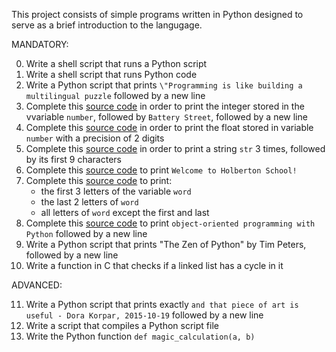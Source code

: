 This project consists of simple programs written in Python designed to serve as a brief introduction to the langugage. 

MANDATORY:

0. Write a shell script that runs a Python script
1. Write a shell script that runs Python code
2. Write a Python script that prints `\"Programming is like building a multilingual puzzle` followed by a new line
3. Complete this [source code](https://intranet.hbtn.io/rltoken/0i-Pnpg2KOknFsKP1aTbMw) in order to print the integer stored in the vvariable `number`, followed by `Battery Street`, followed by a new line
4. Complete this [source code](https://intranet.hbtn.io/rltoken/PIUHr_JgW70Vdl8RMF3dlw) in order to print the float stored in variable `number` with a precision of 2 digits
5. Complete this [source code](https://intranet.hbtn.io/rltoken/SsZaCpUT5-6nybzBeUkHyw) in order to print a string `str` 3 times, followed by its first 9 characters
6. Complete this [source code](https://intranet.hbtn.io/rltoken/ZkKe9rR2Wmml7czNY0BuiA) to print `Welcome to Holberton School!`
7. Complete this [source code](https://intranet.hbtn.io/rltoken/dJ-bm1rlE4YnA9KxKWr-dw) to print:
   * the first 3 letters of the variable `word`
   * the last 2 letters of `word`
   * all letters of `word` except the first and last
8. Complete this [source code](https://intranet.hbtn.io/rltoken/nmjfA3M8cUyPTqrAts6YTw) to print `object-oriented programming with Python` followed by a new line
9. Write a Python script that prints "The Zen of Python" by Tim Peters, followed by a new line
10. Write a function in C that checks if a linked list has a cycle in it

ADVANCED:

11. Write a Python script that prints exactly `and that piece of art is useful - Dora Korpar, 2015-10-19` followed by a new line
12. Write a script that compiles a Python script file
13. Write the Python function `def magic_calculation(a, b)`